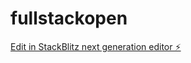 # fullstackopen

[Edit in StackBlitz next generation editor ⚡️](https://stackblitz.com/~/github.com/Kakkalord/fullstackopen)